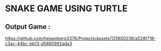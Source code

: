 # SNAKE GAME USING TURTLE


## Output Game :

https://github.com/heisenberg3376/Projects/assets/125650236/a528f718-c3ac-44bc-bb13-d5885992ada3

